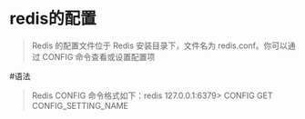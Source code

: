 # redis的配置
>Redis 的配置文件位于 Redis 安装目录下，文件名为 redis.conf。你可以通过 CONFIG 命令查看或设置配置项

#语法
>Redis CONFIG 命令格式如下：redis 127.0.0.1:6379> CONFIG GET CONFIG_SETTING_NAME
